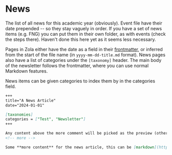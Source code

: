 # News

The list of all news for this academic year (obviously). Event file have their date prepended -- so they stay vaguely in order. If you have a set of news items (e.g. FNG) you can put them in their own folder, as with events (check the steps there). Haven't done this here yet as it seems less necessary.

Pages in Zola either have the date as a field in their [frontmatter](https://www.getzola.org/documentation/content/page/), or inferred from the start of the file name (in `yyyy-mm-dd-title.md` format). News pages also have a list of categories under the `[taxonomy]` header. The main body of the newsletter follows the frontmatter, where you can use normal Markdown features. 

News items can be given categories to index them by in the categories field.

```markdown
+++
title="A News Article"
date="2024-01-01"

[taxonomies]
categories = ["Test", "Newsletter"]
+++

Any content above the more comment will be picked as the preview (otherwise it is the first 200 characters)
<!-- more -->

Some **more content** for the news article, this can be [markdown](https://commonmark.org/help/) you know
```

